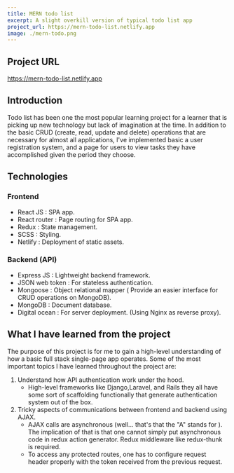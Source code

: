```yaml
---
title: MERN todo list
excerpt: A slight overkill version of typical todo list app  
project_url: https://mern-todo-list.netlify.app 
image: ./mern-todo.png 
---
```

## Project URL
<https://mern-todo-list.netlify.app>

## Introduction

Todo list has been one the most popular learning project for a learner that is picking up new technology but lack of imagination at the time. In addition to the basic CRUD (create, read, update and delete) operations that are necessary for almost all applications, I've implemented basic a user registration system, and a page for users to view tasks they have accomplished given the period they choose.

## Technologies

### Frontend

- React JS : SPA app.
- React router : Page routing for SPA app.
- Redux : State management.
- SCSS : Styling.
- Netlify : Deployment of static assets.

### Backend (API)

- Express JS : Lightweight backend framework.
- JSON web token : For stateless authentication.
- Mongoose : Object relational mapper ( Provide an easier interface for CRUD operations on MongoDB).
- MongoDB : Document database.
- Digital ocean : For server deployment. (Using Nginx as reverse proxy).

## What I have learned from the project

The purpose of this project is for me to gain a high-level understanding of how a basic full stack single-page app operates. Some of the most important topics I have learned throughout the project are:

1. Understand how API authentication work under the hood.
    - High-level frameworks like Django,Laravel, and Rails they all have some sort of scaffolding functionally that generate authentication system out of the box.
2. Tricky aspects of communications between frontend and backend using AJAX.
    - AJAX calls are asynchronous (well... that's that the "A" stands for  ). The implication of that is that one cannot simply put asynchronous code in redux action generator.  Redux middleware like redux-thunk is required.
    - To access any protected routes, one has to configure request header properly with the token received from the previous request.